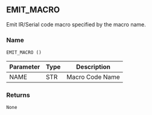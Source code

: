 ## EMIT\_MACRO

Emit IR/Serial code macro specified by the macro name.


### Name

`EMIT_MACRO ()`


| Parameter | Type | Description     |
| --------- | ---- | --------------- |
| NAME      | STR  | Macro Code Name |


### Returns

`None`